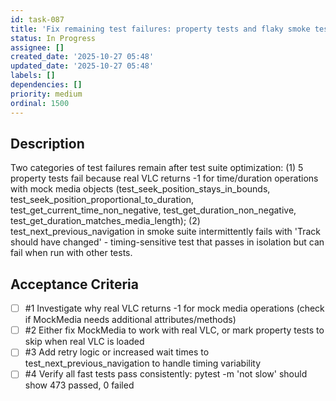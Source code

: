 ```yaml
---
id: task-087
title: 'Fix remaining test failures: property tests and flaky smoke test'
status: In Progress
assignee: []
created_date: '2025-10-27 05:48'
updated_date: '2025-10-27 05:48'
labels: []
dependencies: []
priority: medium
ordinal: 1500
---
```


## Description

Two categories of test failures remain after test suite optimization: (1) 5 property tests fail because real VLC returns -1 for time/duration operations with mock media objects (test_seek_position_stays_in_bounds, test_seek_position_proportional_to_duration, test_get_current_time_non_negative, test_get_duration_non_negative, test_get_duration_matches_media_length); (2) test_next_previous_navigation in smoke suite intermittently fails with 'Track should have changed' - timing-sensitive test that passes in isolation but can fail when run with other tests.

## Acceptance Criteria
<!-- AC:BEGIN -->
- [ ] #1 Investigate why real VLC returns -1 for mock media operations (check if MockMedia needs additional attributes/methods)
- [ ] #2 Either fix MockMedia to work with real VLC, or mark property tests to skip when real VLC is loaded
- [ ] #3 Add retry logic or increased wait times to test_next_previous_navigation to handle timing variability
- [ ] #4 Verify all fast tests pass consistently: pytest -m 'not slow' should show 473 passed, 0 failed
<!-- AC:END -->
